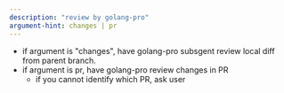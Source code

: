 ```yaml
---
description: "review by golang-pro"
argument-hint: changes | pr
---
```


- if argument is "changes", have golang-pro subsgent review local diff from parent branch.
- if argument is pr, have golang-pro review changes in PR
  - if you cannot identify which PR, ask user
